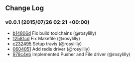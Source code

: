 ## Change Log

### v0.0.1 (2015/07/26 02:21 +00:00)
- [b14806d](https://github.com/webminal/webminal/commit/b14806d4025a6e537acd7a6fed8a114245d4e4fb) Fix build toolchains (@rosylilly)
- [12581cd](https://github.com/webminal/webminal/commit/12581cddf63f96e7e98fc63566afdb8738d81799) Fix Makefile (@rosylilly)
- [c232495](https://github.com/webminal/webminal/commit/c2324956633b0538bd27fffcaa28c1fcedffac71) Setup travis (@rosylilly)
- [0604051](https://github.com/webminal/webminal/commit/06040518fe02b412ad14c10dedeefced1bcb90c6) Add redis driver (@rosylilly)
- [978c4eb](https://github.com/webminal/webminal/commit/978c4eb545addbed7ad8307b2a7ce28bd3653878) Implemented Pusher and File driver (@rosylilly)